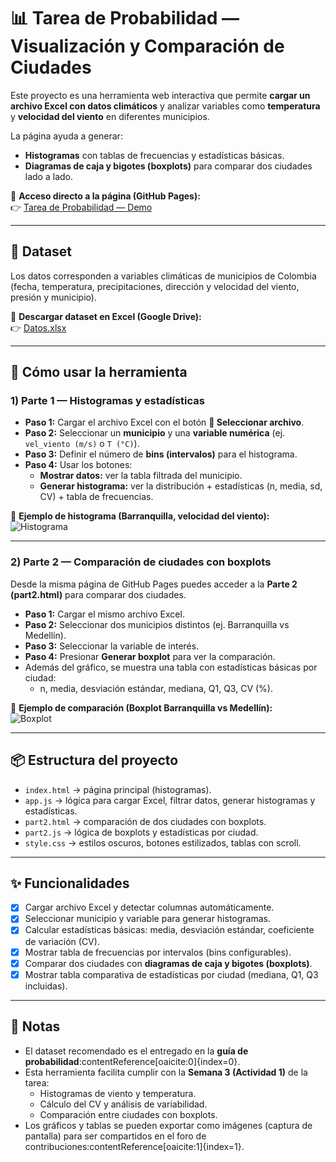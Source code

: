 # 📊 Tarea de Probabilidad — Visualización y Comparación de Ciudades

Este proyecto es una herramienta web interactiva que permite **cargar un archivo Excel con datos climáticos** y analizar variables como **temperatura** y **velocidad del viento** en diferentes municipios.  

La página ayuda a generar:
- **Histogramas** con tablas de frecuencias y estadísticas básicas.  
- **Diagramas de caja y bigotes (boxplots)** para comparar dos ciudades lado a lado.  

🔗 **Acceso directo a la página (GitHub Pages):**  
👉 [Tarea de Probabilidad — Demo](https://camil-coder.github.io/Tarea-Probabilidad/)  

---

## 📂 Dataset

Los datos corresponden a variables climáticas de municipios de Colombia (fecha, temperatura, precipitaciones, dirección y velocidad del viento, presión y municipio).  

🔗 **Descargar dataset en Excel (Google Drive):**  
👉 [Datos.xlsx](https://docs.google.com/spreadsheets/d/1Pge_VHT3I6cX82JjEbzDE3XHw2WlN7Yy/edit?usp=sharing&ouid=114414469650664391493&rtpof=true&sd=true)  

---

## 🚀 Cómo usar la herramienta

### 1) Parte 1 — Histogramas y estadísticas
- **Paso 1:** Cargar el archivo Excel con el botón **📂 Seleccionar archivo**.  
- **Paso 2:** Seleccionar un **municipio** y una **variable numérica** (ej. `vel_viento (m/s)` o `T (°C)`).  
- **Paso 3:** Definir el número de **bins (intervalos)** para el histograma.  
- **Paso 4:** Usar los botones:
  - **Mostrar datos:** ver la tabla filtrada del municipio.  
  - **Generar histograma:** ver la distribución + estadísticas (n, media, sd, CV) + tabla de frecuencias.  

📸 **Ejemplo de histograma (Barranquilla, velocidad del viento):**  
![Histograma](https://drive.google.com/uc?export=view&id=1XLrYhJ7Fju87saY1Bar3MthNK4w_OKFO)

---

### 2) Parte 2 — Comparación de ciudades con boxplots
Desde la misma página de GitHub Pages puedes acceder a la **Parte 2 (part2.html)** para comparar dos ciudades.  

- **Paso 1:** Cargar el mismo archivo Excel.  
- **Paso 2:** Seleccionar dos municipios distintos (ej. Barranquilla vs Medellín).  
- **Paso 3:** Seleccionar la variable de interés.  
- **Paso 4:** Presionar **Generar boxplot** para ver la comparación.  
- Además del gráfico, se muestra una tabla con estadísticas básicas por ciudad:
  - n, media, desviación estándar, mediana, Q1, Q3, CV (%).  

📸 **Ejemplo de comparación (Boxplot Barranquilla vs Medellín):**  
![Boxplot](https://drive.google.com/uc?export=view&id=1PwEGSWp8PeYF9TtuSGPnFMxKsILHhQnZ)

---

## 📦 Estructura del proyecto

- `index.html` → página principal (histogramas).  
- `app.js` → lógica para cargar Excel, filtrar datos, generar histogramas y estadísticas.  
- `part2.html` → comparación de dos ciudades con boxplots.  
- `part2.js` → lógica de boxplots y estadísticas por ciudad.  
- `style.css` → estilos oscuros, botones estilizados, tablas con scroll.  

---

## ✨ Funcionalidades

- [x] Cargar archivo Excel y detectar columnas automáticamente.  
- [x] Seleccionar municipio y variable para generar histogramas.  
- [x] Calcular estadísticas básicas: media, desviación estándar, coeficiente de variación (CV).  
- [x] Mostrar tabla de frecuencias por intervalos (bins configurables).  
- [x] Comparar dos ciudades con **diagramas de caja y bigotes (boxplots)**.  
- [x] Mostrar tabla comparativa de estadísticas por ciudad (mediana, Q1, Q3 incluidas).  

---

## 📌 Notas

- El dataset recomendado es el entregado en la **guía de probabilidad**:contentReference[oaicite:0]{index=0}.  
- Esta herramienta facilita cumplir con la **Semana 3 (Actividad 1)** de la tarea:  
  - Histogramas de viento y temperatura.  
  - Cálculo del CV y análisis de variabilidad.  
  - Comparación entre ciudades con boxplots.  
- Los gráficos y tablas se pueden exportar como imágenes (captura de pantalla) para ser compartidos en el foro de contribuciones:contentReference[oaicite:1]{index=1}.  
